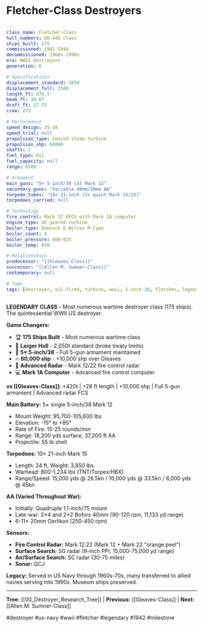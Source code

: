 # Fletcher-Class Destroyers

```yaml
---
class_name: Fletcher-Class
hull_numbers: DD-445 class
ships_built: 175
commissioned: 1942-1944
decommissioned: 1960s-1990s
era: WWII Destroyers
generation: 6

# Specifications
displacement_standard: 2050
displacement_full: 2500
length_ft: 376.5
beam_ft: 39.67
draft_ft: 17.75
crew: 273

# Performance
speed_design: 35-38
speed_trial: null
propulsion_type: Geared steam turbine
propulsion_shp: 60000
shafts: 2
fuel_type: Oil
fuel_capacity: null
range: 6500

# Armament
main_guns: "5× 5-inch/38 cal Mark 12"
secondary_guns: "Variable 40mm/20mm AA"
torpedo_tubes: "10× 21-inch (2× quint Mark 14/15)"
torpedoes_carried: null

# Technology
fire_control: Mark 37 GFCS with Mark 1A computer
engine_type: GE geared turbine
boiler_type: Babcock & Wilcox M-type
boiler_count: 4
boiler_pressure: 600-615
boiler_temp: 850

# Relationships
predecessor: "[[Gleaves-Class]]"
successor: "[[Allen M. Sumner-Class]]"
contemporary: null

# Tags
tags: [destroyer, oil-fired, turbine, wwii, 5-inch-38, fletcher, legendary]
---
```

**LEGENDARY CLASS** - Most numerous wartime destroyer class (175 ships). The quintessential WWII US destroyer.

**Game Changers:**
- 🏆 **175 Ships Built** - Most numerous wartime class
- 📏 **Larger Hull** - 2,050t standard (broke treaty limits)
- 🎯 **5× 5-inch/38** - Full 5-gun armament maintained
- 🔥 **60,000 shp** - +10,000 shp over Gleaves
- 📡 **Advanced Radar** - Mark 12/22 fire control radar
- 💻 **Mark 1A Computer** - Advanced fire control computer

**vs [[Gleaves-Class]]:** +420t | +28 ft length | +10,000 shp | Full 5-gun armament | Advanced radar FCS

**Main Battery:** 5× single 5-inch/38 Mark 12
- Mount Weight: 95,700-105,600 lbs
- Elevation: -15° to +85°
- Rate of Fire: 15-25 rounds/min
- Range: 18,200 yds surface, 37,200 ft AA
- Projectile: 55 lb shell

**Torpedoes:** 10× 21-inch Mark 15
- Length: 24 ft, Weight: 3,850 lbs
- Warhead: 800-1,234 lbs (TNT/Torpex/HBX)
- Range/Speed: 15,000 yds @ 26.5kn / 10,000 yds @ 33.5kn / 6,000 yds @ 45kn

**AA (Varied Throughout War):**
- Initially: Quadruple 1.1-inch/75 mount
- Late-war: 2×4 and 2×2 Bofors 40mm (90-120 rpm, 11,133 yd range)
- 6-11× 20mm Oerlikon (250-450 rpm)

**Sensors:**
- **Fire Control Radar:** Mark 12.22 (Mark 12 + Mark 22 "orange peel")
- **Surface Search:** SG radar (9-inch PPI, 15,000-75,000 yd range)
- **Air/Surface Search:** SC radar (30-75 miles)
- **Sonar:** QCJ

**Legacy:** Served in US Navy through 1960s-70s, many transferred to allied navies serving into 1990s. Museum ships preserved.

---
**Tree:** [[00_Destroyer_Research_Tree]] | **Previous:** [[Gleaves-Class]] | **Next:** [[Allen M. Sumner-Class]]

#destroyer #us-navy #wwii #fletcher #legendary #1942 #milestone
